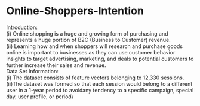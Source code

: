 # Online-Shoppers-Intention
Introduction:\
(i) Online shopping is a huge and growing form of purchasing and represents a huge portion of B2C (Business to Customer) revenue.\
(ii) Learning how and when shoppers will research and purchase goods online is important to businesses as they can use customer behavior insights to target advertising, marketing, and deals to potential customers to further increase their sales and revenue.\
Data Set Information:\
(i) The dataset consists of feature vectors belonging to 12,330 sessions.\
(ii)The dataset was formed so that each session would belong to a different user in a 1-year period to avoidany tendency to a specific campaign, special day, user profile, or period\

